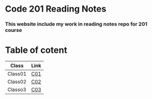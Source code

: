 # Code 201 Reading Notes

### **This website include my work in reading notes repo for 201 course**

# Table of cotent

Class  | Link
------ | -----
Class01 | [C01](https://amer-bit.github.io/reading-notes/Classes/class01)
Class02 | [C02](https://amer-bit.github.io/reading-notes/Classes/class02)
Classo3 | [C03](https://amer-bit.github.io/reading-notes/Classes/class03)